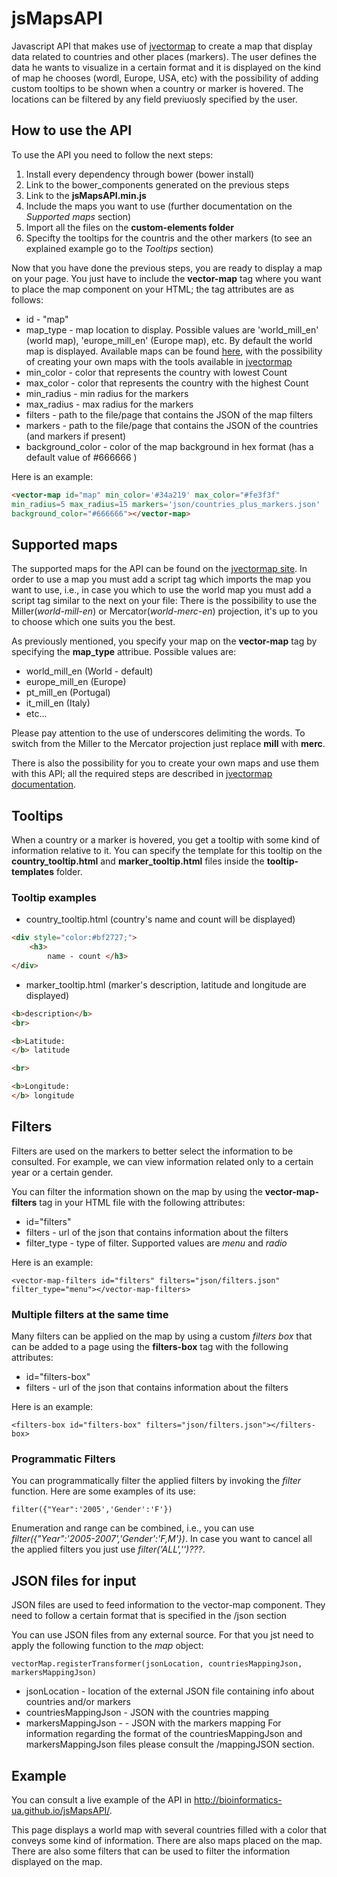 # jsMapsAPI

Javascript API that makes use of [jvectormap](http://jvectormap.com/)  to create a map that display data related to countries and other places (markers). The user defines the data he wants to visualize in a certain format and it is displayed on the kind of map he chooses (wordl, Europe, USA, etc) with the possibility of adding custom tooltips to be shown when a country or marker is hovered.
The locations can be filtered by any field previuosly specified by the user.

## How to use the API

To use the API you need to follow the next steps:

1. Install every dependency through bower (bower install)
2. Link to the bower_components generated on the previous steps
3. Link to the **jsMapsAPI.min.js**
4. Include the maps you want to use (further documentation on the _Supported maps_ section)
5. Import all the files on the **custom-elements folder**
6. Specifty the tooltips for the countris and the other markers (to see an explained example go to the _Tooltips_ section)

Now that you have done the previous steps, you are ready to display a map on your page. You just have to include the **vector-map** tag where you want to place the map component on your HTML; the tag attributes are as follows:

- id - "map"
- map_type - map location to display. Possible values are 'world_mill_en' (world map), 'europe_mill_en' (Europe map), etc. By default the world map is displayed. Available maps can be found [here](http://jvectormap.com/maps/), with the possibility of creating your own maps with the tools available in [jvectormap](http://jvectormap.com/documentation/gis-converter/)
- min_color - color that represents the country with lowest Count
- max_color - color that represents the country with the highest Count
- min_radius - min radius for the markers
- max_radius - max radius for the markers
- filters - path to the file/page that contains the JSON of the map filters
- markers - path to the file/page that contains the JSON of the countries (and markers if present)
- background_color - color of the map background in hex format (has a default value of #666666 )

Here is an example:
```html
<vector-map id="map" min_color='#34a219' max_color="#fe3f3f"
min_radius=5 max_radius=15 markers='json/countries_plus_markers.json'
background_color="#666666"></vector-map>
```

## Supported maps

The supported maps for the API can be found on the [jvectormap site](http://jvectormap.com/maps/). In order to use a map you must add a script tag which imports the map you want to use, i.e., in case you which to use the world map you must add a script tag similar to the next on your file:
    <script src="path/to/maps/folder/world-mill-en.js"></script>
There is the possibility to use the Miller(_world-mill-en_) or Mercator(_world-merc-en_) projection, it's up to you to choose which one suits you the best.

As previously mentioned, you specify your map on the __vector-map__ tag by specifying the __map_type__ attribue. Possible values are:
- world_mill_en (World - default)
- europe_mill_en (Europe)
- pt_mill_en (Portugal)
- it_mill_en (Italy)
- etc...

Please pay attention to the use of underscores delimiting the words. To switch from the Miller to the Mercator projection just replace __mill__ with __merc__.

There is also the possibility for you to create your own maps and use them with this API; all the required steps are described in [jvectormap documentation](http://jvectormap.com/documentation/gis-converter/).

## Tooltips

When a country or a marker is hovered, you get a tooltip with some kind of information relative to it. You can specify the template for this tooltip on the **country_tooltip.html** and **marker_tooltip.html** files inside the **tooltip-templates** folder.

### Tooltip examples

- country_tooltip.html (country's name and count will be displayed)
```html
<div style="color:#bf2727;">
    <h3>
        name - count </h3>
</div>
```

- marker_tooltip.html (marker's description, latitude and longitude are displayed)

```html
<b>description</b>
<br>

<b>Latitude:
</b> latitude

<br>

<b>Longitude:
</b> longitude
```


## Filters

Filters are used on the markers to better select the information to be consulted. For example, we can view information related only to a certain year or a certain gender.

You can filter the information shown on the map by using the **vector-map-filters** tag in your HTML file with the following attributes:

- id="filters"
- filters - url of the json that contains information about the filters
- filter_type - type of filter. Supported values are _menu_ and _radio_

Here is an example:

    <vector-map-filters id="filters" filters="json/filters.json" filter_type="menu"></vector-map-filters>

### Multiple filters at the same time

Many filters can be applied on the map by using a custom _filters box_ that can be added to a page using the **filters-box** tag with the following attributes:

- id="filters-box"
- filters - url of the json that contains information about the filters

Here is an example:

    <filters-box id="filters-box" filters="json/filters.json"></filters-box>


### Programmatic Filters

You can programmatically filter the applied filters by invoking the _filter_ function. Here are some examples of its use:

    filter({"Year":'2005','Gender':'F'})

Enumeration and range can be combined, i.e., you can use _filter({"Year":'2005-2007','Gender':'F,M'})_. In case you want to cancel all the applied filters you just use _filter('ALL','')???_.



## JSON files for input

JSON files are used to feed information to the vector-map component. They need to follow a certain format that is specified in the /json section

You can use JSON files from any external source. For that you jst need to apply the following function to the _map_ object:

    vectorMap.registerTransformer(jsonLocation, countriesMappingJson, markersMappingJson)

- jsonLocation - location of the external JSON file containing info about countries and/or markers
- countriesMappingJson - JSON with the countries mapping
- markersMappingJson - - JSON with the markers mapping
For information regarding the format of the countriesMappingJson and markersMappingJson files please consult the /mappingJSON section.


## Example

You can consult a live example of the API in http://bioinformatics-ua.github.io/jsMapsAPI/.

This page displays a world map with several countries filled with a color that conveys some kind of information. There are also maps placed on the map.
There are also some filters that can be used to filter the information displayed on the map.
